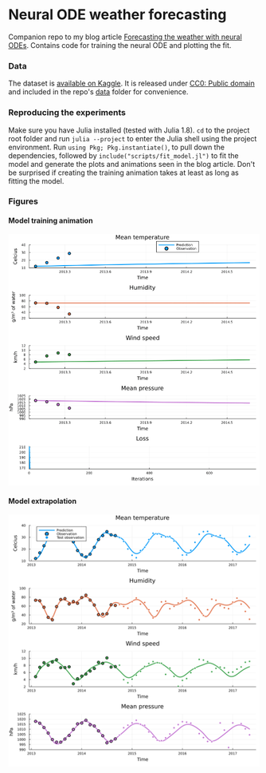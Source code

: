 # Neural ODE weather forecasting
Companion repo to my blog article [Forecasting the weather with neural ODEs](https://sebastiancallh.github.io/post/neural-ode-weather-forecast/). Contains code for training the neural ODE and plotting the fit.

### Data
The dataset is [available on Kaggle](https://www.kaggle.com/sumanthvrao/daily-climate-time-series-data). It is released under [CC0: Public domain](https://creativecommons.org/publicdomain/zero/1.0/) and included in the repo's [data](./data) folder for convenience.

### Reproducing the experiments
Make sure you have Julia installed (tested with Julia 1.8). `cd` to the project root folder and run `julia --project` to enter the Julia shell using the project environment. Run `using Pkg; Pkg.instantiate()`, to pull down the dependencies, followed by `include("scripts/fit_model.jl")` to fit the model and generate the plots and animations seen in the blog article. Don't be surprised if creating the training animation takes at least as long as fitting the model.

### Figures
#### Model training animation
![Training animation](./plots/training.gif)

#### Model extrapolation
![Model extrapolation](./plots/extrapolation.svg)
